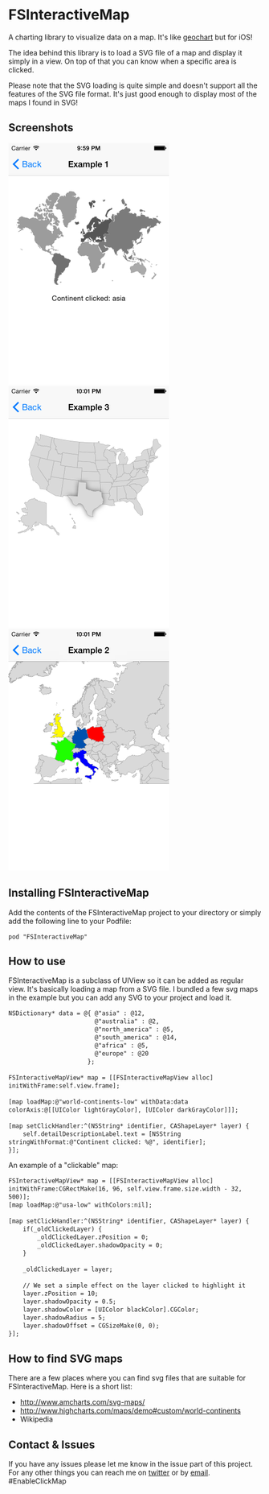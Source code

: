 FSInteractiveMap
================

A charting library to visualize data on a map. It's like <a href="https://developers.google.com/chart/interactive/docs/gallery/geochart">geochart</a> but for iOS!

The idea behind this library is to load a SVG file of a map and display it simply in a view. On top of that you can know when a specific area is clicked.

Please note that the SVG loading is quite simple and doesn't support all the features of the SVG file format. It's just good enough to display most of the maps I found in SVG!

Screenshots
---
<img src="Screenshots/screen00.png" width="320px" />&nbsp;<img src="Screenshots/screen01.png" width="320px" />&nbsp;<img src="Screenshots/screen02.png" width="320px" />

Installing FSInteractiveMap
---
Add the contents of the FSInteractiveMap project to your directory or simply add the following line to your Podfile:

    pod "FSInteractiveMap"


How to use
---
FSInteractiveMap is a subclass of UIView so it can be added as regular view. It's basically loading a map from a SVG file. I bundled a few svg maps in the example but you can add any SVG to your project and load it.

```objc
NSDictionary* data = @{	@"asia" : @12,
                        @"australia" : @2,
                        @"north_america" : @5,
                        @"south_america" : @14,
                        @"africa" : @5,
                        @"europe" : @20
                      };
    
FSInteractiveMapView* map = [[FSInteractiveMapView alloc] initWithFrame:self.view.frame];

[map loadMap:@"world-continents-low" withData:data colorAxis:@[[UIColor lightGrayColor], [UIColor darkGrayColor]]];

[map setClickHandler:^(NSString* identifier, CAShapeLayer* layer) {
    self.detailDescriptionLabel.text = [NSString stringWithFormat:@"Continent clicked: %@", identifier];
}];
```

An example of a "clickable" map:

```objc
FSInteractiveMapView* map = [[FSInteractiveMapView alloc] initWithFrame:CGRectMake(16, 96, self.view.frame.size.width - 32, 500)];
[map loadMap:@"usa-low" withColors:nil];

[map setClickHandler:^(NSString* identifier, CAShapeLayer* layer) {
    if(_oldClickedLayer) {
        _oldClickedLayer.zPosition = 0;
        _oldClickedLayer.shadowOpacity = 0;
    }
    
    _oldClickedLayer = layer;
    
    // We set a simple effect on the layer clicked to highlight it
    layer.zPosition = 10;
    layer.shadowOpacity = 0.5;
    layer.shadowColor = [UIColor blackColor].CGColor;
    layer.shadowRadius = 5;
    layer.shadowOffset = CGSizeMake(0, 0);
}];
```

How to find SVG maps
---
There are a few places where you can find svg files that are suitable for FSInteractiveMap. Here is a short list:
- http://www.amcharts.com/svg-maps/
- http://www.highcharts.com/maps/demo#custom/world-continents
- Wikipedia

Contact & Issues
---
If you have any issues please let me know in the issue part of this project.
For any other things you can reach me on <a href="https://twitter.com/birslip">twitter</a> or by <a href="mailto:birslip@gmail.com">email</a>.
#EnableClickMap
